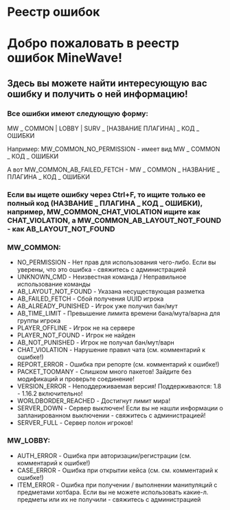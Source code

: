 # Реестр ошибок

# Добро пожаловать в реестр ошибок MineWave!

## Здесь вы можете найти интересующую вас ошибку и получить о ней информацию!



### Все ошибки имеют следующую форму:

MW _ COMMON | LOBBY | SURV _  [НАЗВАНИЕ ПЛАГИНА] _ КОД _ ОШИБКИ

Например: MW_COMMON_NO_PERMISSION - имеет вид MW _ COMMON _ КОД _ ОШИБКИ

А вот MW_COMMON_AB_FAILED_FETCH - MW _ COMMON _ НАЗВАНИЕ _ ПЛАГИНА _ КОД _ ОШИБКИ

### Если вы ищете ошибку через Ctrl+F, то ищите только ее полный код (НАЗВАНИЕ _ ПЛАГИНА _ КОД _ ОШИБКИ), например, MW_COMMON_CHAT_VIOLATION ищите как CHAT_VIOLATION, а MW_COMMON_AB_LAYOUT_NOT_FOUND - как  AB_LAYOUT_NOT_FOUND 

### MW_COMMON:

- NO_PERMISSION - Нет прав для использования чего-либо. Если вы уверены, что это ошибка - свяжитесь с администрацией
- UNKNOWN_CMD - Неизвестная команда / Неправильное использование команды
- AB_LAYOUT_NOT_FOUND - Указана несуществующая разметка
- AB_FAILED_FETCH - Сбой получения UUID игрока
- AB_ALREADY_PUNISHED - Игрок уже получил бан/мут
- AB_TIME_LIMIT - Превышение лимита времени бана/мута/варна для группы игрока
- PLAYER_OFFLINE - Игрок не на сервере
- PLAYER_NOT_FOUND - Игрок не найден
- AB_NOT_PUNISHED - Игрок не получал бан/мут/варн
- CHAT_VIOLATION - Нарушение правил чата (см. комментарий к ошибке!)
- REPORT_ERROR - Ошибка при репорте (см. комментарий к ошибке!)
- PACKET_TOOMANY - Слишком много пакетов! Зайдите без модификаций и проверьте соединение!
- VERSION_ERROR - Неподдерживаемая версия! Поддерживаются: 1.8 - 1.16.2 включительно!
- WORLDBORDER_REACHED - Достигнут лимит мира!
- SERVER_DOWN - Сервер выключен! Если вы не нашли информации о запланированном выключении - свяжитесь с администрацией!
- SERVER_FULL - Сервер полон игроков!

### MW_LOBBY:

- AUTH_ERROR - Ошибка при авторизации/регистрации (см. комментарий к ошибке!)
- CASE_ERROR - Ошибка при открытии кейса (см. см. комментарий к ошибке!)
- ITEM_ERROR - Ошибка при получении / выполнении манипуляций с предметами хотбара. Если вы не можете использовать какие-л. предметы или их не получили - свяжитесь с администрацией

